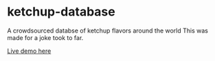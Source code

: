 # ketchup-database
A crowdsourced databse of ketchup flavors around the world
This was made for a joke took to far.

[Live demo here](http://ketchup-database.netlify.app)
